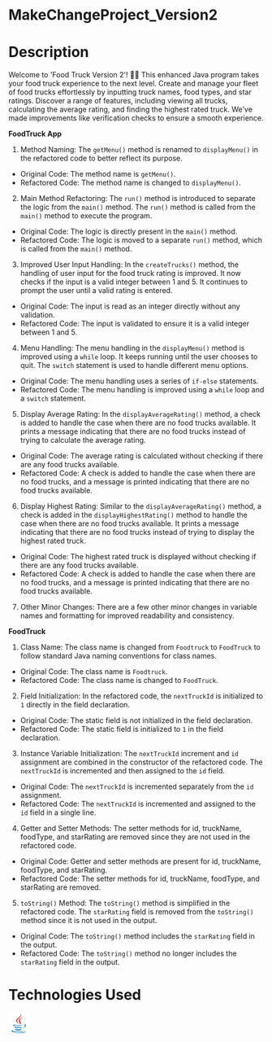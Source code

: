 # MakeChangeProject_Version2

# Description

Welcome to 'Food Truck Version 2'! 🚚🌮 This enhanced Java program takes your food truck experience to the next level. Create and manage your fleet of food trucks effortlessly by inputting truck names, food types, and star ratings. Discover a range of features, including viewing all trucks, calculating the average rating, and finding the highest rated truck. We've made improvements like verification checks to ensure a smooth experience.

**FoodTruck App**

1. Method Naming: The `getMenu()` method is renamed to `displayMenu()` in the refactored code to better reflect its purpose.

- Original Code: The method name is `getMenu()`.
- Refactored Code: The method name is changed to `displayMenu()`.

2. Main Method Refactoring: The `run()` method is introduced to separate the logic from the `main()` method. The `run()` method is called from the `main()` method to execute the program.

- Original Code: The logic is directly present in the `main()` method.
- Refactored Code: The logic is moved to a separate `run()` method, which is called from the `main()` method.

3. Improved User Input Handling: In the `createTrucks()` method, the handling of user input for the food truck rating is improved. It now checks if the input is a valid integer between 1 and 5. It continues to prompt the user until a valid rating is entered.

- Original Code: The input is read as an integer directly without any validation.
- Refactored Code: The input is validated to ensure it is a valid integer between 1 and 5.

4. Menu Handling: The menu handling in the `displayMenu()` method is improved using a `while` loop. It keeps running until the user chooses to quit. The `switch` statement is used to handle different menu options.

- Original Code: The menu handling uses a series of `if-else` statements.
- Refactored Code: The menu handling is improved using a `while` loop and a `switch` statement.

5. Display Average Rating: In the `displayAverageRating()` method, a check is added to handle the case when there are no food trucks available. It prints a message indicating that there are no food trucks instead of trying to calculate the average rating.

- Original Code: The average rating is calculated without checking if there are any food trucks available.
- Refactored Code: A check is added to handle the case when there are no food trucks, and a message is printed indicating that there are no food trucks available.

6. Display Highest Rating: Similar to the `displayAverageRating()` method, a check is added in the `displayHighestRating()` method to handle the case when there are no food trucks available. It prints a message indicating that there are no food trucks instead of trying to display the highest rated truck.

- Original Code: The highest rated truck is displayed without checking if there are any food trucks available.
- Refactored Code: A check is added to handle the case when there are no food trucks, and a message is printed indicating that there are no food trucks available.

7. Other Minor Changes: There are a few other minor changes in variable names and formatting for improved readability and consistency.

**FoodTruck**

1. Class Name: The class name is changed from `Foodtruck` to `FoodTruck` to follow standard Java naming conventions for class names.

- Original Code: The class name is `Foodtruck`.
- Refactored Code: The class name is changed to `FoodTruck`.

2. Field Initialization: In the refactored code, the `nextTruckId` is initialized to `1` directly in the field declaration.

- Original Code: The static field is not initialized in the field declaration.
- Refactored Code: The static field is initialized to `1` in the field declaration.

3. Instance Variable Initialization: The `nextTruckId` increment and `id` assignment are combined in the constructor of the refactored code. The `nextTruckId` is incremented and then assigned to the `id` field.

- Original Code: The `nextTruckId` is incremented separately from the `id` assignment.
- Refactored Code: The `nextTruckId` is incremented and assigned to the `id` field in a single line.

4. Getter and Setter Methods: The setter methods for id, truckName, foodType, and starRating are removed since they are not used in the refactored code.

- Original Code: Getter and setter methods are present for id, truckName, foodType, and starRating.
- Refactored Code: The setter methods for id, truckName, foodType, and starRating are removed.

5. `toString()` Method: The `toString()` method is simplified in the refactored code. The `starRating` field is removed from the `toString()` method since it is not used in the output.

- Original Code: The `toString()` method includes the `starRating` field in the output.
- Refactored Code: The `toString()` method no longer includes the `starRating` field in the output.

# Technologies Used

<p align="left"> <a href="https://www.java.com" target="_blank" rel="noreferrer"> <img src="https://raw.githubusercontent.com/devicons/devicon/master/icons/java/java-original.svg" alt="java" width="40" height="40"/> </a> </p>
